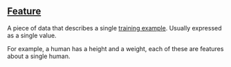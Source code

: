 ## [Feature](#feature)

A piece of data that describes a single [training example](#training-example). Usually expressed as a single value.

For example, a human has a height and a weight, each of these are features about a single human.